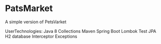 # PatsMarket

A simple version of PetsVarket

UserTechnologies:
 Java 8
 Collections 
 Maven
 Spring Boot
 Lombok
 Test
 JPA
 H2 database
 Interceptor
 Exceptions 
